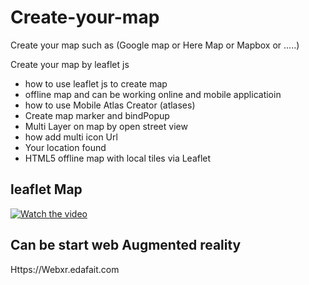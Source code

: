 # Create-your-map
Create your map  such as (Google map or Here Map or Mapbox or .....)


Create your map by leaflet js 
 - how to use leaflet js to create map 
- offline map and can be working online and mobile applicatioin
- how to use Mobile Atlas Creator (atlases)
- Create map marker and bindPopup 
- Multi Layer on map by open street view 
- how add multi icon Url
- Your location found 
- HTML5 offline map with local tiles via Leaflet

## leaflet Map


[![Watch the video](https://img.youtube.com/vi/oP4bCLtXIeY/0.jpg)](https://youtu.be/oP4bCLtXIeY)



## Can be start web Augmented reality

Https://Webxr.edafait.com

